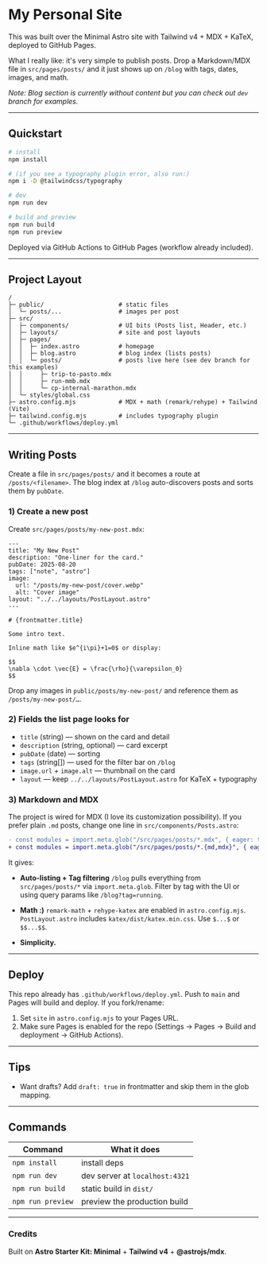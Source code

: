 # My Personal Site 

This was built over the Minimal Astro site with Tailwind v4 + MDX + KaTeX, deployed to GitHub Pages.

What I really like: it's very simple to publish posts. Drop a Markdown/MDX file in `src/pages/posts/` and it just shows up on `/blog` with tags, dates, images, and math.

*Note: Blog section is currently without content but you can check out `dev` branch for examples.*

---

## Quickstart

```bash
# install
npm install

# (if you see a typography plugin error, also run:)
npm i -D @tailwindcss/typography

# dev
npm run dev

# build and preview
npm run build
npm run preview
```

Deployed via GitHub Actions to GitHub Pages (workflow already included).

---

## Project Layout

```
/
├─ public/                     # static files 
│  └─ posts/...                # images per post 
├─ src/
│  ├─ components/              # UI bits (Posts list, Header, etc.)
│  ├─ layouts/                 # site and post layouts
│  ├─ pages/
│  │  ├─ index.astro           # homepage
│  │  ├─ blog.astro            # blog index (lists posts)
│  │  └─ posts/                # posts live here (see dev branch for this examples)
│  │     ├─ trip-to-pasto.mdx
│  │     ├─ run-mmb.mdx
│  │     └─ cp-internal-marathon.mdx
│  └─ styles/global.css
├─ astro.config.mjs            # MDX + math (remark/rehype) + Tailwind (Vite)
├─ tailwind.config.mjs         # includes typography plugin
└─ .github/workflows/deploy.yml
```

---

## Writing Posts

Create a file in `src/pages/posts/` and it becomes a route at `/posts/<filename>`. The blog index at `/blog` auto-discovers posts and sorts them by `pubDate`.

### 1) Create a new post

Create `src/pages/posts/my-new-post.mdx`:

```mdx
---
title: "My New Post"
description: "One-liner for the card."
pubDate: 2025-08-20
tags: ["note", "astro"]
image:
  url: "/posts/my-new-post/cover.webp"
  alt: "Cover image"
layout: "../../layouts/PostLayout.astro"
---

# {frontmatter.title}

Some intro text.

Inline math like $e^{i\pi}+1=0$ or display:

$$
\nabla \cdot \vec{E} = \frac{\rho}{\varepsilon_0}
$$
```

Drop any images in `public/posts/my-new-post/` and reference them as `/posts/my-new-post/…`.

### 2) Fields the list page looks for

* `title` (string) — shown on the card and detail
* `description` (string, optional) — card excerpt
* `pubDate` (date) — sorting
* `tags` (string\[]) — used for the filter bar on `/blog`
* `image.url` + `image.alt` — thumbnail on the card
* `layout` — keep `../../layouts/PostLayout.astro` for KaTeX + typography

### 3) Markdown and MDX

The project is wired for MDX (I love its customization possibility). If you prefer plain `.md` posts, change one line in `src/components/Posts.astro`:

```diff
- const modules = import.meta.glob("/src/pages/posts/*.mdx", { eager: true });
+ const modules = import.meta.glob("/src/pages/posts/*.{md,mdx}", { eager: true });
```

It gives:

* **Auto-listing + Tag filtering**
  `/blog` pulls everything from `src/pages/posts/*` via `import.meta.glob`.
  Filter by tag with the UI or using query params like `/blog?tag=running`.

* **Math :)**
  `remark-math` + `rehype-katex` are enabled in `astro.config.mjs`.
  `PostLayout.astro` includes `katex/dist/katex.min.css`. Use `$...$` or `$$...$$`.

* **Simplicity.**
---

## Deploy 

This repo already has `.github/workflows/deploy.yml`.
Push to `main` and Pages will build and deploy. If you fork/rename:

1. Set `site` in `astro.config.mjs` to your Pages URL.
2. Make sure Pages is enabled for the repo (Settings -> Pages -> Build and deployment -> GitHub Actions).

---

## Tips

* Want drafts? Add `draft: true` in frontmatter and skip them in the glob mapping.

---

## Commands

| Command           | What it does                   |
| ----------------- | ------------------------------ |
| `npm install`     | install deps                   |
| `npm run dev`     | dev server at `localhost:4321` |
| `npm run build`   | static build in `dist/`        |
| `npm run preview` | preview the production build   |

---

### Credits

Built on **Astro Starter Kit: Minimal** + **Tailwind v4** + **@astrojs/mdx**.
